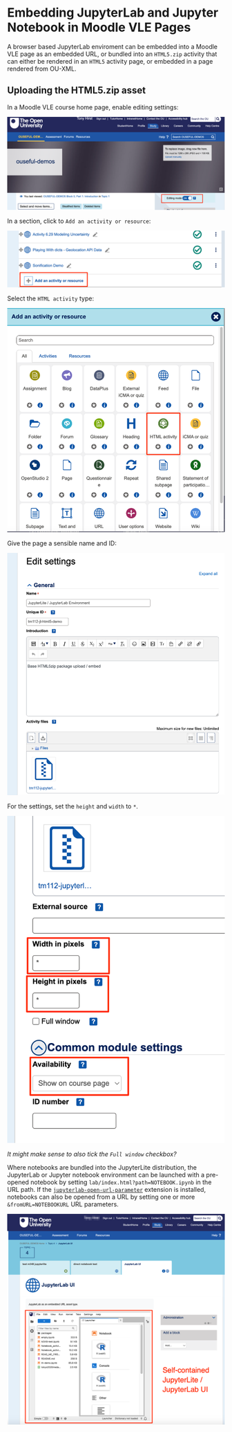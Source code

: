 # Embedding JupyterLab and Jupyter Notebook in Moodle VLE Pages

A browser based JupyterLab enviroment can be embedded into a Moodle VLE page as an embedded URL, or bundled into an `HTML5.zip` activity that can either be rendered in an `HTML5` activity page, or embedded in a page rendered from OU-XML.

## Uploading the HTML5.zip asset

In a Moodle VLE course home page, enable editing settings:

![Enable edits in Moodle course](images/moodle_enable_edit.png)

In a section, click to `Add an activity or resource`:

![Click to "Add an activity or resource"](images/moodle_click_add_activity.png)

Select the `HTML activity` type:

![Panel of new activity options - select "HTML activity"](images/moodle-add-html5-resource.png)

Give the page a sensible name and ID:

![Creating an HTML5 package - initial settings](images/html5upload.png)

For the settings, set the `height` and `width` to `*`.

![Creating an HTML5 package - height and width set *, availability "show on course page" ](images/html5settings.png)

*It might make sense to also tick the `Full window` checkbox?*

Where notebooks are bundled into the JupyterLite distribution, the JupyterLab or Jupyter notebook environment can be launched with a pre-opened notebook by setting `lab/index.html?path=NOTEBOOK.ipynb` in the URL path. If the [`jupyterlab-open-url-parameter`](https://github.com/jupyterlab-contrib/jupyterlab-open-url-parameter) extension is installed, notebooks can also be opened from a URL by setting one or more `&fromURL=NOTEBOOKURL` URL parameters.

![JupyterLab UI in embedded page](images/example_embedded_jupyterlab.png)
